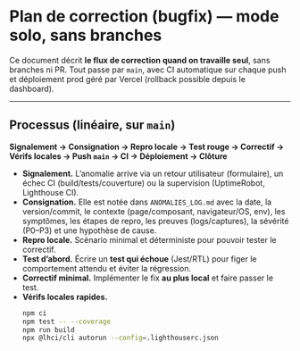 # Plan de correction (bugfix) — **mode solo, sans branches**

Ce document décrit **le flux de correction quand on travaille seul**, sans branches ni PR. Tout passe par `main`, avec CI automatique sur chaque push et déploiement prod géré par Vercel (rollback possible depuis le dashboard).

---

## Processus (linéaire, sur `main`)

**Signalement → Consignation → Repro locale → Test rouge → Correctif → Vérifs locales → Push `main` → CI → Déploiement → Clôture**

- **Signalement.** L’anomalie arrive via un retour utilisateur (formulaire), un échec CI (build/tests/couverture) ou la supervision (UptimeRobot, Lighthouse CI).
- **Consignation.** Elle est notée dans `ANOMALIES_LOG.md` avec la date, la version/commit, le contexte (page/composant, navigateur/OS, env), les symptômes, les étapes de repro, les preuves (logs/captures), la sévérité (P0–P3) et une hypothèse de cause.
- **Repro locale.** Scénario minimal et déterministe pour pouvoir tester le correctif.
- **Test d’abord.** Écrire un **test qui échoue** (Jest/RTL) pour figer le comportement attendu et éviter la régression.
- **Correctif minimal.** Implémenter le fix **au plus local** et faire passer le test.
- **Vérifs locales rapides.**
  ```bash
  npm ci
  npm test -- --coverage
  npm run build
  npx @lhci/cli autorun --config=.lighthouserc.json
